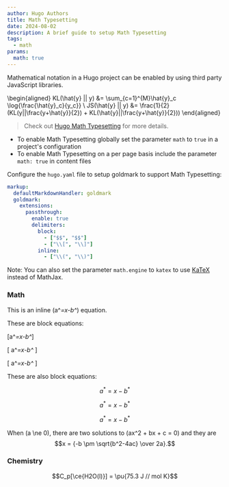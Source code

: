 ```yaml
---
author: Hugo Authors
title: Math Typesetting
date: 2024-08-02
description: A brief guide to setup Math Typesetting
tags:
  - math
params:
  math: true
---
```


Mathematical notation in a Hugo project can be enabled by using third party JavaScript libraries.
<!--more-->

\begin{aligned}
KL(\hat{y} || y) &= \sum_{c=1}^{M}\hat{y}_c \log{\frac{\hat{y}_c}{y_c}} \\
JS(\hat{y} || y) &= \frac{1}{2}(KL(y||\frac{y+\hat{y}}{2}) + KL(\hat{y}||\frac{y+\hat{y}}{2}))
\end{aligned}

> Check out [Hugo Math Typesetting](https://gohugo.io/content-management/mathematics/) for more details.

- To enable Math Typesetting globally set the parameter `math` to `true` in a project's configuration
- To enable Math Typesetting on a per page basis include the parameter `math: true` in content files

Configure the `hugo.yaml` file to setup goldmark to support Math Typesetting:

```yaml
markup:
  defaultMarkdownHandler: goldmark
  goldmark:
    extensions:
      passthrough:
        enable: true
        delimiters:
          block:
            - ["$$", "$$"]
            - ["\\[", "\\]"]
          inline:
            - ["\\(", "\\)"]
```

Note: You can also set the parameter `math.engine` to `katex` to use [KaTeX](https://katex.org/) instead of MathJax.

### Math

This is an inline \(a^*=x-b^*\) equation.

These are block equations:

\[a^*=x-b^*\]

\[ a^*=x-b^* \]

\[
a^*=x-b^*
\]

These are also block equations:

$$a^*=x-b^*$$

$$a^*=x-b^*$$

$$
a^*=x-b^*
$$

When \(a \ne 0\), there are two solutions to \(ax^2 + bx + c = 0\) and they are
$$x = {-b \pm \sqrt{b^2-4ac} \over 2a}.$$


### Chemistry

$$C_p[\ce{H2O(l)}] = \pu{75.3 J // mol K}$$

